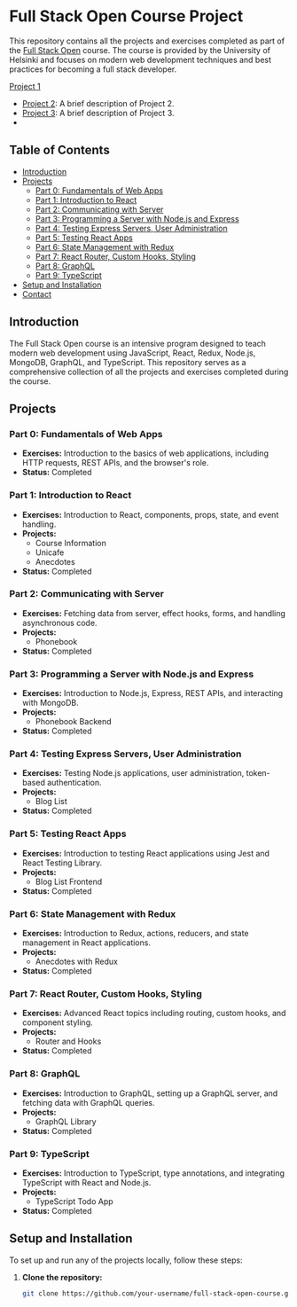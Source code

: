 # Full Stack Open Course Project

This repository contains all the projects and exercises completed as part of the [Full Stack Open](https://fullstackopen.com/en/) course. The course is provided by the University of Helsinki and focuses on modern web development techniques and best practices for becoming a full stack developer.

[Project 1](Full-Stack-Developer-Practice/part1/courseInfo/)
- [Project 2](project2/README.md): A brief description of Project 2.
- [Project 3](project3/README.md): A brief description of Project 3.
- 
## Table of Contents

- [Introduction](#introduction)
- [Projects](#projects)
  - [Part 0: Fundamentals of Web Apps](#part-0-fundamentals-of-web-apps)
  - [Part 1: Introduction to React](#part-1-introduction-to-react)
  - [Part 2: Communicating with Server](#part-2-communicating-with-server)
  - [Part 3: Programming a Server with Node.js and Express](#part-3-programming-a-server-with-nodejs-and-express)
  - [Part 4: Testing Express Servers, User Administration](#part-4-testing-express-servers-user-administration)
  - [Part 5: Testing React Apps](#part-5-testing-react-apps)
  - [Part 6: State Management with Redux](#part-6-state-management-with-redux)
  - [Part 7: React Router, Custom Hooks, Styling](#part-7-react-router-custom-hooks-styling)
  - [Part 8: GraphQL](#part-8-graphql)
  - [Part 9: TypeScript](#part-9-typescript)
- [Setup and Installation](#setup-and-installation)
- [Contact](#contact)

## Introduction

The Full Stack Open course is an intensive program designed to teach modern web development using JavaScript, React, Redux, Node.js, MongoDB, GraphQL, and TypeScript. This repository serves as a comprehensive collection of all the projects and exercises completed during the course.

## Projects

### Part 0: Fundamentals of Web Apps
- **Exercises:** Introduction to the basics of web applications, including HTTP requests, REST APIs, and the browser's role.
- **Status:** Completed

### Part 1: Introduction to React
- **Exercises:** Introduction to React, components, props, state, and event handling.
- **Projects:** 
  - Course Information
  - Unicafe
  - Anecdotes
- **Status:** Completed

### Part 2: Communicating with Server
- **Exercises:** Fetching data from server, effect hooks, forms, and handling asynchronous code.
- **Projects:**
  - Phonebook
- **Status:** Completed

### Part 3: Programming a Server with Node.js and Express
- **Exercises:** Introduction to Node.js, Express, REST APIs, and interacting with MongoDB.
- **Projects:**
  - Phonebook Backend
- **Status:** Completed

### Part 4: Testing Express Servers, User Administration
- **Exercises:** Testing Node.js applications, user administration, token-based authentication.
- **Projects:**
  - Blog List
- **Status:** Completed

### Part 5: Testing React Apps
- **Exercises:** Introduction to testing React applications using Jest and React Testing Library.
- **Projects:**
  - Blog List Frontend
- **Status:** Completed

### Part 6: State Management with Redux
- **Exercises:** Introduction to Redux, actions, reducers, and state management in React applications.
- **Projects:**
  - Anecdotes with Redux
- **Status:** Completed

### Part 7: React Router, Custom Hooks, Styling
- **Exercises:** Advanced React topics including routing, custom hooks, and component styling.
- **Projects:**
  - Router and Hooks
- **Status:** Completed

### Part 8: GraphQL
- **Exercises:** Introduction to GraphQL, setting up a GraphQL server, and fetching data with GraphQL queries.
- **Projects:**
  - GraphQL Library
- **Status:** Completed

### Part 9: TypeScript
- **Exercises:** Introduction to TypeScript, type annotations, and integrating TypeScript with React and Node.js.
- **Projects:**
  - TypeScript Todo App
- **Status:** Completed

## Setup and Installation

To set up and run any of the projects locally, follow these steps:

1. **Clone the repository:**
   ```bash
   git clone https://github.com/your-username/full-stack-open-course.git
